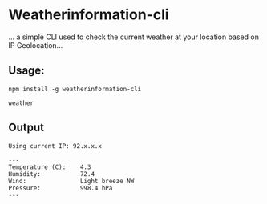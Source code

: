 # Weatherinformation-cli
...
a simple CLI used to check the current weather at your location based on IP Geolocation...

## Usage:

```
npm install -g weatherinformation-cli

weather
```

## Output

```
Using current IP: 92.x.x.x

---
Temperature (C):    4.3
Humidity:           72.4
Wind:               Light breeze NW
Pressure:           998.4 hPa
---
```
